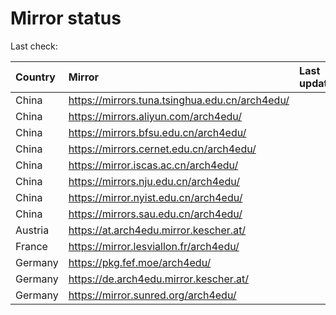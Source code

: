 <script src="./time.js"></script>
# Mirror status
Last check: <script type="text/javascript">localize(1701209823.7679663);</script>

|Country|Mirror|Last update|
|:------|:-----|:----------|
|China|https://mirrors.tuna.tsinghua.edu.cn/arch4edu/|<script type="text/javascript">localize(1701153234);</script>|
|China|https://mirrors.aliyun.com/arch4edu/|<script type="text/javascript">localize(1701196324);</script>|
|China|https://mirrors.bfsu.edu.cn/arch4edu/|<script type="text/javascript">localize(1701196324);</script>|
|China|https://mirrors.cernet.edu.cn/arch4edu/|<script type="text/javascript">localize(1701196324);</script>|
|China|https://mirror.iscas.ac.cn/arch4edu/|<script type="text/javascript">localize(1701153234);</script>|
|China|https://mirrors.nju.edu.cn/arch4edu/|<script type="text/javascript">localize(1701110348);</script>|
|China|https://mirror.nyist.edu.cn/arch4edu/|<script type="text/javascript">localize(1701196324);</script>|
|China|https://mirrors.sau.edu.cn/arch4edu/|<script type="text/javascript">localize(1701196324);</script>|
|Austria|https://at.arch4edu.mirror.kescher.at/|<script type="text/javascript">localize(1701196324);</script>|
|France|https://mirror.lesviallon.fr/arch4edu/|<script type="text/javascript">localize(1701196324);</script>|
|Germany|https://pkg.fef.moe/arch4edu/|<script type="text/javascript">localize(1701196324);</script>|
|Germany|https://de.arch4edu.mirror.kescher.at/|<script type="text/javascript">localize(1701196324);</script>|
|Germany|https://mirror.sunred.org/arch4edu/|<script type="text/javascript">localize(1701196324);</script>|

<script src="./tablefilter/tablefilter.js"></script>
<script src="./table.js"></script>